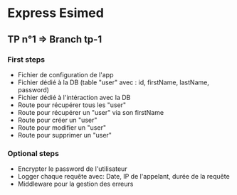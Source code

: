 # Express Esimed

## TP n°1    =>   Branch tp-1

### First steps

- Fichier de configuration de l'app
- Fichier dédié à la DB (table "user" avec : id, firstName, lastName, password)
- Fichier dédié à l'intéraction avec la DB
- Route pour récupérer tous les "user"
- Route pour récupérer un "user" via son firstName
- Route pour créer un "user"
- Route pour modifier un "user"
- Route pour supprimer un "user"

### Optional steps

- Encrypter le password de l'utilisateur
- Logger chaque requête avec: Date, IP de l'appelant, durée de la requête
- Middleware pour la gestion des erreurs